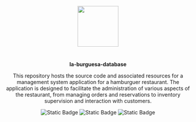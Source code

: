 <p align="center">
<img src="https://github.com/artHub-j/la-burguesa-database/assets/92806890/747c96e7-ac78-4049-9ca3-50d6bf94b017" height="110">
</p>

<h1 align="center">
</h1>
<p align="center"><b>la-burguesa-database</b></p>
<p align="center">
This repository hosts the source code and associated resources for a management system application for a hamburguer restaurant. The application is designed to facilitate the administration of various aspects of the restaurant, from managing orders and reservations to inventory supervision and interaction with customers.
<p>
  
<p align="center">
  <img alt="Static Badge" src="https://img.shields.io/badge/PostgreSQL-blue?logo=postgresql&logoColor=white">
  <img alt="Static Badge" src="https://img.shields.io/badge/Python-yellow?logo=python">
  <img alt="Static Badge" src="https://img.shields.io/badge/Django-%230D671C?logo=django">
<p>
